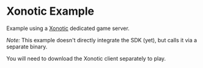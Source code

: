 # Xonotic Example

Example using a [Xonotic](http://www.xonotic.org) dedicated game server.

*Note:* This example doesn't directly integrate the SDK (yet), but calls it via a separate binary.

You will need to download the Xonotic client separately to play.
